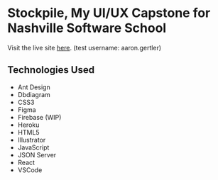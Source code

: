 # Stockpile, My UI/UX Capstone for Nashville Software School

Visit the live site [here](https://asgertler.github.io/stockpile). (test username: aaron.gertler)

## Technologies Used

- Ant Design
- Dbdiagram
- CSS3
- Figma
- Firebase (WIP)
- Heroku
- HTML5
- Illustrator
- JavaScript
- JSON Server
- React
- VSCode
